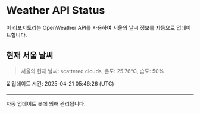 
# Weather API Status

이 리포지토리는 OpenWeather API를 사용하여 서울의 날씨 정보를 자동으로 업데이트합니다.

## 현재 서울 날씨
> 서울의 현재 날씨: scattered clouds, 온도: 25.76°C, 습도: 50%

⏳ 업데이트 시간: 2025-04-21 05:46:26 (UTC)

---
자동 업데이트 봇에 의해 관리됩니다.
